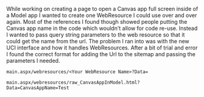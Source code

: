 
While working on creating a page to open a Canvas app full screen inside of a Model app I wanted to create one WebResource I could use over and over again.  Most of the references I found though showed people putting the Canvas app name in the code which wouldn't allow for code re-use.  Instead I wanted to pass query string parameters to the web resource so that it could get the name from the url.  The problem I ran into was with the new UCI interface and how it handles WebResources.  After a bit of trial and error I found the correct format for adding the Url to the sitemap and passing the parameters I needed.

``
main.aspx/webresources/<Your WebResource Name>?Data=
``

``
main.aspx/webresources/raw_CanvasAppInModel.html?Data=CanvasAppName=Test
``
<!--stackedit_data:
eyJoaXN0b3J5IjpbLTExNDMyMjc4NTZdfQ==
-->